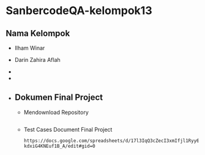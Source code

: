 # SanbercodeQA-kelompok13
## Nama Kelompok
- Ilham Winar
- Darin Zahira Aflah
-
-

- ## Dokumen Final Project
  - Mendownload Repository
    ```
    
    ```
  - Test Cases Document Final Project 
    ```
    https://docs.google.com/spreadsheets/d/17l3IqQ3cZecI3xmIfjl1Ryy6EEu-kdxiG4KNEuf1B_A/edit#gid=0
    ```
